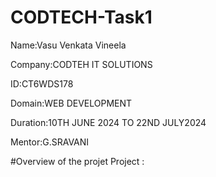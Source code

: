 # CODTECH-Task1
Name:Vasu Venkata Vineela

Company:CODTEH IT SOLUTIONS

ID:CT6WDS178

Domain:WEB DEVELOPMENT

Duration:10TH JUNE 2024 TO 22ND JULY2024 

Mentor:G.SRAVANI

#Overview of the projet
Project :
